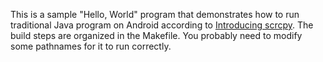 This is a sample "Hello, World" program that demonstrates how to run traditional Java program on Android according to [Introducing scrcpy](https://blog.rom1v.com/2018/03/introducing-scrcpy/). The build steps are organized in the Makefile. You probably need to modify some pathnames for it to run correctly.

